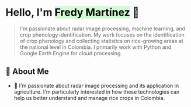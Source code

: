 # Hello, I'm <mark style="background: #BBFABBA6;">Fredy Martínez</mark> 👋

> I'm passionate about radar image processing, machine learning, and crop phenology identification. My work focuses on the identification of crop phenology and collecting statistics on rice-growing areas at the national level in Colombia. I primarily work with Python and Google Earth Engine for cloud processing.
>
## 🚀 About Me

- 👀 I'm passionate about radar image processing and its application in agriculture. I'm particularly interested in how these technologies can help us better understand and manage rice crops in Colombia.
